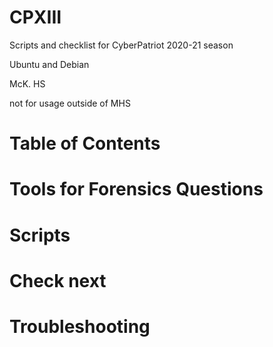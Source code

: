 # CPXIII
Scripts and checklist for CyberPatriot 2020-21 season

Ubuntu and Debian

McK. HS

not for usage outside of MHS

# Table of Contents

# Tools for Forensics Questions

# Scripts

# Check next

# Troubleshooting
